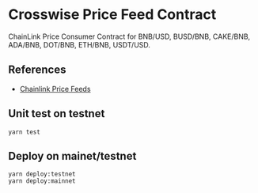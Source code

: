 # Crosswise Price Feed Contract

ChainLink Price Consumer Contract for BNB/USD, BUSD/BNB, CAKE/BNB, ADA/BNB, DOT/BNB, ETH/BNB, USDT/USD.

## References
 - [Chainlink Price Feeds](https://docs.chain.link/docs/using-chainlink-reference-contracts)

## Unit test on testnet
```shell
yarn test
```

## Deploy on mainet/testnet
```shell
yarn deploy:testnet
yarn deploy:mainnet
```
